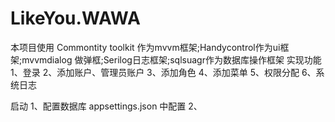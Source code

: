 # LikeYou.WAWA
本项目使用 Commontity toolkit 作为mvvm框架;Handycontrol作为ui框架;mvvmdialog 做弹框;Serilog日志框架;sqlsuagr作为数据库操作框架
实现功能
  1、登录
  2、添加账户、管理员账户
  3、添加角色
  4、添加菜单
  5、权限分配
  6、系统日志

启动
  1、配置数据库 appsettings.json 中配置
  2、
